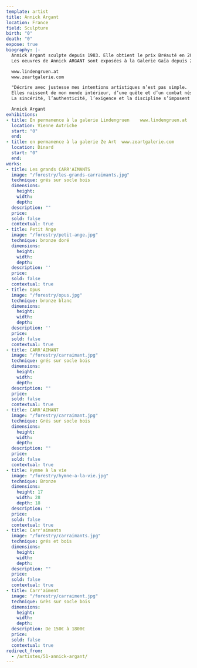 ```yaml
---
template: artist
title: Annick Argant
location: France
field: Sculpture
birth: "0"
death: "0"
expose: true
biography: |-
  Annick Argant sculpte depuis 1983. Elle obtient le prix Bréauté en 2007 par l'Académie Française des Beaux Arts pour son oeuvre l'Oiseau-enclume.
  Les oeuvres de Annick ARGANT sont exposées à la Galerie Gaïa depuis 2016 et par les galeries Lindengruen à Wien (Autriche) et Ze Art à Dinard.

  www.lindengruen.at
  www.zeartgalerie.com

  "Décrire avec justesse mes intentions artistiques n’est pas simple.
  Elles naissent de mon monde intérieur, d’une quête et d’un combat nés d’un monde qui m’entoure, une nostalgie de l’idéal et des nobles inspirations de l’esprit.
  La sincérité, l’authenticité, l’exigence et la discipline s’imposent dans toutes mes recherches artistiques. Elles me conduisent à cet éclairage, à cette révélation de l’essentiel là ou la simplicité tutoie la complexité, là ou la beauté tutoie la laideur, là ou la douceur tutoie la cruauté pour ensuite offrir à ce monde extérieur un jardin silencieux, sensible et subtil où pousse un équilibre fragile, un besoin vital de l’existence telle que l’espérance, la beauté et l’amour."

  Annick Argant
exhibitions:
- title: En permanence à la galerie Lindengruen    www.lindengruen.at
  location: Vienne Autriche
  start: "0"
  end:
- title: en permanence à la galerie Ze Art  www.zeartgalerie.com
  location: Dinard
  start: "0"
  end:
works:
- title: Les grands CARR'AIMANTS
  image: "/forestry/les-grands-carraimants.jpg"
  technique: grés sur socle bois
  dimensions:
    height:
    width:
    depth:
  description: ""
  price:
  sold: false
  contextual: true
- title: Petit Ange
  image: "/forestry/petit-ange.jpg"
  technique: bronze doré
  dimensions:
    height:
    width:
    depth:
  description: ''
  price:
  sold: false
  contextual: true
- title: Opus
  image: "/forestry/opus.jpg"
  technique: bronze blanc
  dimensions:
    height:
    width:
    depth:
  description: ''
  price:
  sold: false
  contextual: true
- title: CARR'AIMANT
  image: "/forestry/carraimant.jpg"
  technique: grés sur socle bois
  dimensions:
    height:
    width:
    depth:
  description: ""
  price:
  sold: false
  contextual: true
- title: CARR'AIMANT
  image: "/forestry/carraimant.jpg"
  technique: Grés sur socle bois
  dimensions:
    height:
    width:
    depth:
  description: ""
  price:
  sold: false
  contextual: true
- title: Hymne à la vie
  image: "/forestry/hymne-a-la-vie.jpg"
  technique: Bronze
  dimensions:
    height: 17
    width: 28
    depth: 18
  description: ''
  price:
  sold: false
  contextual: true
- title: Carr'aimants
  image: "/forestry/carraimants.jpg"
  technique: grés et bois
  dimensions:
    height:
    width:
    depth:
  description: ""
  price:
  sold: false
  contextual: true
- title: Carr'aiment
  image: "/forestry/carraiment.jpg"
  technique: Grès sur socle bois
  dimensions:
    height:
    width:
    depth:
  description: De 150€ à 1800€
  price:
  sold: false
  contextual: true
redirect_from:
  - /artistes/51-annick-argant/
---
```



